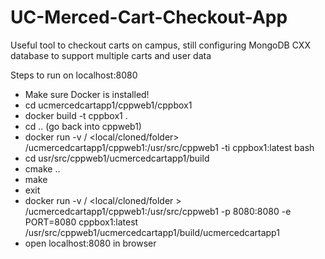 # UC-Merced-Cart-Checkout-App

Useful tool to checkout carts on campus, still configuring MongoDB CXX database to support multiple carts and user data

Steps to run on localhost:8080

- Make sure Docker is installed!<br />
- cd ucmercedcartapp1/cppweb1/cppbox1<br />
- docker build -t cppbox1 .<br />
- cd .. (go back into cppweb1)<br />
- docker run -v / <local/cloned/folder> /ucmercedcartapp1/cppweb1:/usr/src/cppweb1 -ti cppbox1:latest bash<br />
- cd usr/src/cppweb1/ucmercedcartapp1/build<br />
- cmake ..<br />
- make<br />
- exit<br />
- docker run -v / <local/cloned/folder > /ucmercedcartapp1/cppweb1:/usr/src/cppweb1 -p 8080:8080 -e PORT=8080 cppbox1:latest /usr/src/cppweb1/ucmercedcartapp1/build/ucmercedcartapp1<br />
- open localhost:8080 in browser<br />
